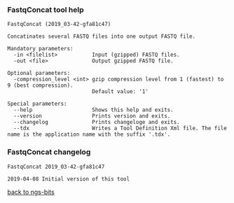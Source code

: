 ### FastqConcat tool help
	FastqConcat (2019_03-42-gfa81c47)
	
	Concatinates several FASTQ files into one output FASTQ file.
	
	Mandatory parameters:
	  -in <filelist>           Input (gzipped) FASTQ files.
	  -out <file>              Output gzipped FASTQ file.
	
	Optional parameters:
	  -compression_level <int> gzip compression level from 1 (fastest) to 9 (best compression).
	                           Default value: '1'
	
	Special parameters:
	  --help                   Shows this help and exits.
	  --version                Prints version and exits.
	  --changelog              Prints changeloge and exits.
	  --tdx                    Writes a Tool Definition Xml file. The file name is the application name with the suffix '.tdx'.
	
### FastqConcat changelog
	FastqConcat 2019_03-42-gfa81c47
	
	2019-04-08 Initial version of this tool
[back to ngs-bits](https://github.com/imgag/ngs-bits)
